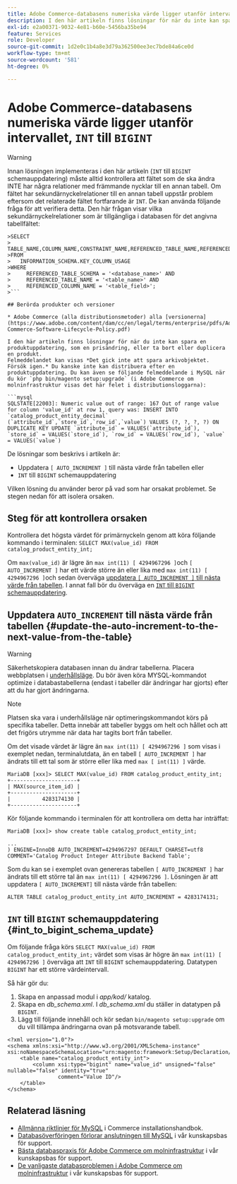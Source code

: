 ```yaml
---
title: Adobe Commerce-databasens numeriska värde ligger utanför intervallet, "INT" till "BIGINT"
description: I den här artikeln finns lösningar för när du inte kan spara en produktuppdatering, som en prisändring, eller ta bort eller duplicera en produkt.
exl-id: e2a00371-9032-4e81-b60e-5456ba35be94
feature: Services
role: Developer
source-git-commit: 1d2e0c1b4a8e3d79a362500ee3ec7bde84a6ce0d
workflow-type: tm+mt
source-wordcount: '581'
ht-degree: 0%

---
```


# Adobe Commerce-databasens numeriska värde ligger utanför intervallet, `INT` till `BIGINT`

>[!WARNING]
>
>Innan lösningen implementeras i den här artikeln (`INT` till `BIGINT` schemauppdatering) måste alltid kontrollera att fältet som de ska ändra INTE har några relationer med främmande nycklar till en annan tabell. Om fältet har sekundärnyckelrelationer till en annan tabell uppstår problem eftersom det relaterade fältet fortfarande är `INT`. De kan använda följande fråga för att verifiera detta. Den här frågan visar vilka sekundärnyckelrelationer som är tillgängliga i databasen för det angivna tabellfältet:
>
```mysql
>SELECT 
>     TABLE_NAME,COLUMN_NAME,CONSTRAINT_NAME,REFERENCED_TABLE_NAME,REFERENCED_COLUMN_NAME
>FROM
>   INFORMATION_SCHEMA.KEY_COLUMN_USAGE
>WHERE
>     REFERENCED_TABLE_SCHEMA = '<database_name>' AND
>     REFERENCED_TABLE_NAME = '<table_name>' AND
>     REFERENCED_COLUMN_NAME = '<table_field>';
>```

## Berörda produkter och versioner

* Adobe Commerce (alla distributionsmetoder) alla [versionerna](https://www.adobe.com/content/dam/cc/en/legal/terms/enterprise/pdfs/Adobe-Commerce-Software-Lifecycle-Policy.pdf)

I den här artikeln finns lösningar för när du inte kan spara en produktuppdatering, som en prisändring, eller ta bort eller duplicera en produkt.
Felmeddelandet kan visas *Det gick inte att spara arkivobjektet. Försök igen.* Du kanske inte kan distribuera efter en produktuppdatering. Du kan även se följande felmeddelande i MySQL när du kör `php bin/magento setup:upgrade` (i Adobe Commerce om molninfrastruktur visas det här felet i distributionsloggarna):

```mysql
SQLSTATE[22003]: Numeric value out of range: 167 Out of range value for column 'value_id' at row 1, query was: INSERT INTO `catalog_product_entity_decimal` (`attribute_id`,`store_id`,`row_id`,`value`) VALUES (?, ?, ?, ?) ON DUPLICATE KEY UPDATE `attribute_id` = VALUES(`attribute_id`), `store_id` = VALUES(`store_id`), `row_id` = VALUES(`row_id`), `value` = VALUES(`value`)
```

De lösningar som beskrivs i artikeln är:
* Uppdatera `[ AUTO_INCREMENT ]` till nästa värde från tabellen eller
* `INT` till `BIGINT` schemauppdatering

Vilken lösning du använder beror på vad som har orsakat problemet. Se stegen nedan för att isolera orsaken.

## Steg för att kontrollera orsaken


Kontrollera det högsta värdet för primärnyckeln genom att köra följande kommando i terminalen: `SELECT MAX(value_id) FROM catalog_product_entity_int;`

Om `max(value_id)` är lägre än `max int(11) [ 4294967296 ]`och `[ AUTO_INCREMENT ]` har ett värde större än eller lika med `max int(11) [ 4294967296 ]`och sedan överväga [uppdatera `[ AUTO_INCREMENT ]` till nästa värde från tabellen](#update-the-auto-increment-to-the-next-value-from-the-table). I annat fall bör du överväga en [`INT` till `BIGINT` schemauppdatering](#int_to_bigint_schema_update).

## Uppdatera `AUTO_INCREMENT` till nästa värde från tabellen {#update-the-auto-increment-to-the-next-value-from-the-table}

>[!WARNING]
>
>Säkerhetskopiera databasen innan du ändrar tabellerna. Placera webbplatsen i [underhållsläge](https://experienceleague.adobe.com/docs/commerce-operations/configuration-guide/setup/application-modes.html#maintenance-mode). Du bör även köra MYSQL-kommandot optimize i databastabellerna (endast i tabeller där ändringar har gjorts) efter att du har gjort ändringarna.

>[!NOTE]
>
>Platsen ska vara i underhållsläge när optimeringskommandot körs på specifika tabeller. Detta innebär att tabeller byggs om helt och hållet och att det frigörs utrymme när data har tagits bort från tabeller.

Om det visade värdet är lägre än `max int(11) [ 4294967296 ]` som visas i exemplet nedan, terminalutdata, än en tabell `[ AUTO_INCREMENT ]` har ändrats till ett tal som är större eller lika med `max [ int(11) ]` värde.

```mariadb
MariaDB [xxx]> SELECT MAX(value_id) FROM catalog_product_entity_int;
+---------------------+
| MAX(source_item_id) |
+---------------------+
|          4283174130 |
+---------------------+
```

Kör följande kommando i terminalen för att kontrollera om detta har inträffat:

```
MariaDB [xxx]> show create table catalog_product_entity_int;

...
) ENGINE=InnoDB AUTO_INCREMENT=4294967297 DEFAULT CHARSET=utf8 COMMENT='Catalog Product Integer Attribute Backend Table';
```

Som du kan se i exemplet ovan genereras tabellen `[ AUTO_INCREMENT ]` har ändrats till ett större tal än `max int(11) [ 4294967296 ]`. Lösningen är att uppdatera `[ AUTO_INCREMENT]` till nästa värde från tabellen:

```
ALTER TABLE catalog_product_entity_int AUTO_INCREMENT = 4283174131;
```

## `INT` till `BIGINT` schemauppdatering {#int_to_bigint_schema_update}

Om följande fråga körs `SELECT MAX(value_id) FROM catalog_product_entity_int;` värdet som visas är högre än `max int(11) [ 4294967296 ]`  överväga att `INT` till `BIGINT` schemauppdatering. Datatypen `BIGINT` har ett större värdeintervall.

Så här gör du:

1. Skapa en anpassad modul i *app/kod/* katalog.
1. Skapa en *db_schema.xml*. I *db_schema.xml* du ställer in datatypen på `BIGINT`.
1. Lägg till följande innehåll och kör sedan `bin/magento setup:upgrade` om du vill tillämpa ändringarna ovan på motsvarande tabell.

```
<?xml version="1.0"?>
<schema xmlns:xsi="http://www.w3.org/2001/XMLSchema-instance" xsi:noNamespaceSchemaLocation="urn:magento:framework:Setup/Declaration/Schema/etc/schema.xsd">
    <table name="catalog_product_entity_int">
        <column xsi:type="bigint" name="value_id" unsigned="false" nullable="false" identity="true"
                comment="Value ID"/>
    </table>
</schema>
```


## Relaterad läsning

* [Allmänna riktlinjer för MySQL](https://experienceleague.adobe.com/docs/commerce-operations/installation-guide/prerequisites/database-server/mysql.html) i Commerce installationshandbok.
* [Databasöverföringen förlorar anslutningen till MySQL](https://experienceleague.adobe.com/docs/commerce-knowledge-base/kb/troubleshooting/database/database-upload-loses-connection-to-mysql.html) i vår kunskapsbas för support.
* [Bästa databaspraxis för Adobe Commerce om molninfrastruktur](https://experienceleague.adobe.com/docs/commerce-knowledge-base/kb/best-practices/database/database-best-practices-for-magento-commerce-cloud.html) i vår kunskapsbas för support.
* [De vanligaste databasproblemen i Adobe Commerce om molninfrastruktur](https://experienceleague.adobe.com/docs/commerce-knowledge-base/kb/best-practices/database/most-common-database-issues-in-magento-commerce-cloud.html) i vår kunskapsbas för support.
